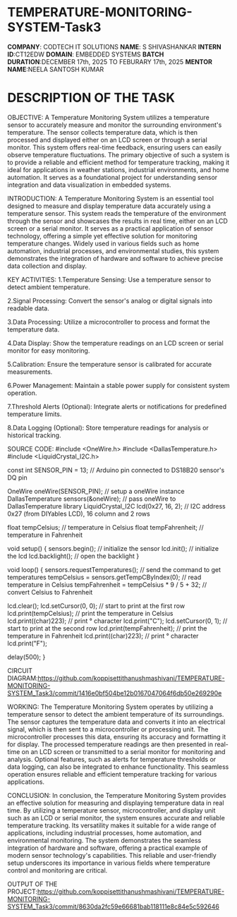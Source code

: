 # TEMPERATURE-MONITORING-SYSTEM-Task3

**COMPANY**: CODTECH IT SOLUTIONS
**NAME**: S SHIVASHANKAR
**INTERN ID**:CT12EDW
**DOMAIN**: EMBEDDED SYSTEMS
**BATCH DURATION**:DECEMBER 17th, 2025 TO FEBURARY 17th, 2025
**MENTOR NAME**:NEELA SANTOSH KUMAR

# DESCRIPTION OF THE TASK

OBJECTIVE:
   A Temperature Monitoring System utilizes a temperature sensor to accurately measure and monitor the surrounding environment's temperature. The sensor collects temperature data, which is then processed and displayed either on an LCD screen or through a serial monitor. This system offers real-time feedback, ensuring users can easily observe temperature fluctuations. The primary objective of such a system is to provide a reliable and efficient method for temperature tracking, making it ideal for applications in weather stations, industrial environments, and home automation. It serves as a foundational project for understanding sensor integration and data visualization in embedded systems.

INTRODUCTION:
   A Temperature Monitoring System is an essential tool designed to measure and display temperature data accurately using a temperature sensor. This system reads the temperature of the environment through the sensor and showcases the results in real time, either on an LCD screen or a serial monitor. It serves as a practical application of sensor technology, offering a simple yet effective solution for monitoring temperature changes. Widely used in various fields such as home automation, industrial processes, and environmental studies, this system demonstrates the integration of hardware and software to achieve precise data collection and display.

KEY ACTIVITIES:
1.Temperature Sensing:
Use a temperature sensor to detect ambient temperature.

2.Signal Processing:
Convert the sensor's analog or digital signals into readable data.

3.Data Processing:
Utilize a microcontroller to process and format the temperature data.

4.Data Display:
Show the temperature readings on an LCD screen or serial monitor for easy monitoring.

5.Calibration:
Ensure the temperature sensor is calibrated for accurate measurements.

6.Power Management:
Maintain a stable power supply for consistent system operation.

7.Threshold Alerts (Optional):
Integrate alerts or notifications for predefined temperature limits.

8.Data Logging (Optional):
Store temperature readings for analysis or historical tracking.

SOURCE CODE:
#include <OneWire.h>
#include <DallasTemperature.h>
#include <LiquidCrystal_I2C.h>

const int SENSOR_PIN = 13; // Arduino pin connected to DS18B20 sensor's DQ pin

OneWire oneWire(SENSOR_PIN);         // setup a oneWire instance
DallasTemperature sensors(&oneWire); // pass oneWire to DallasTemperature library
LiquidCrystal_I2C lcd(0x27, 16, 2);  // I2C address 0x27 (from DIYables LCD), 16 column and 2 rows

float tempCelsius;    // temperature in Celsius
float tempFahrenheit; // temperature in Fahrenheit

void setup()
{
  sensors.begin();    // initialize the sensor
  lcd.init();         // initialize the lcd
  lcd.backlight();    // open the backlight 
}

void loop()
{
  sensors.requestTemperatures();             // send the command to get temperatures
  tempCelsius = sensors.getTempCByIndex(0);  // read temperature in Celsius
  tempFahrenheit = tempCelsius * 9 / 5 + 32; // convert Celsius to Fahrenheit

  lcd.clear();
  lcd.setCursor(0, 0);       // start to print at the first row
  lcd.print(tempCelsius);    // print the temperature in Celsius
  lcd.print((char)223);      // print ° character
  lcd.print("C");
  lcd.setCursor(0, 1);       // start to print at the second row
  lcd.print(tempFahrenheit); // print the temperature in Fahrenheit
  lcd.print((char)223);      // print ° character
  lcd.print("F");

  delay(500);
}

CIRCUIT DIAGRAM:https://github.com/koppisettithanushmashivani/TEMPERATURE-MONITORING-SYSTEM_Task3/commit/1416e0bf504be12b0167047064f6db50e269290e

WORKING:
  The Temperature Monitoring System operates by utilizing a temperature sensor to detect the ambient temperature of its surroundings. The sensor captures the temperature data and converts it into an electrical signal, which is then sent to a microcontroller or processing unit. The microcontroller processes this data, ensuring its accuracy and formatting it for display. The processed temperature readings are then presented in real-time on an LCD screen or transmitted to a serial monitor for monitoring and analysis. Optional features, such as alerts for temperature thresholds or data logging, can also be integrated to enhance functionality. This seamless operation ensures reliable and efficient temperature tracking for various applications.

CONCLUSION:
   In conclusion, the Temperature Monitoring System provides an effective solution for measuring and displaying temperature data in real time. By utilizing a temperature sensor, microcontroller, and display unit such as an LCD or serial monitor, the system ensures accurate and reliable temperature tracking. Its versatility makes it suitable for a wide range of applications, including industrial processes, home automation, and environmental monitoring. The system demonstrates the seamless integration of hardware and software, offering a practical example of modern sensor technology's capabilities. This reliable and user-friendly setup underscores its importance in various fields where temperature control and monitoring are critical.


OUTPUT OF THE PROJECT:https://github.com/koppisettithanushmashivani/TEMPERATURE-MONITORING-SYSTEM_Task3/commit/8630da2fc59e66681bab118111e8c84e5c592646








